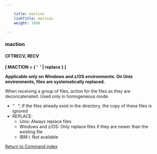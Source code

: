 ```yaml
---

    title: maction
    linkTitle: maction
    weight: 1880

---
```

<span id="maction"></span>

### maction

#### CFTRECV, RECV

****\[ MACTION = { '  '
| replace } \]****

**Applicable only on Windows and z/OS environments. On Unix environments, files are systematically replaced.**

When receiving a group of files, action for the files as they are deconcatenated. Used only in homogeneous mode.

- “   ”:
    If the files already exist in the directory, the copy of these
    files is ignored
- REPLACE:
    -   Unix: Always replace files
    -   Windows and z/OS: Only replace files if they are newer than the existing file
    -   IBM i: Not available

[Return to Command index](../../)
